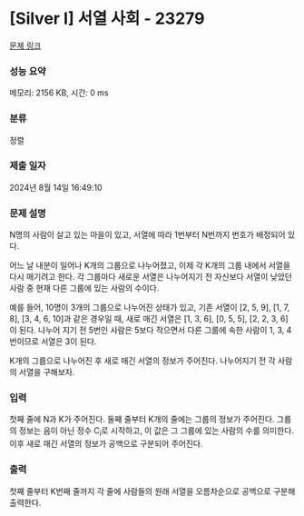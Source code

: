 # [Silver I] 서열 사회 - 23279 

[문제 링크](https://www.acmicpc.net/problem/23279) 

### 성능 요약

메모리: 2156 KB, 시간: 0 ms

### 분류

정렬

### 제출 일자

2024년 8월 14일 16:49:10

### 문제 설명

<p>N명의 사람이 살고 있는 마을이 있고, 서열에 따라 1번부터 N번까지 번호가 배정되어 있다.</p>

<p>어느 날 내분이 일어나 K개의 그룹으로 나누어졌고, 이제 각 K개의 그룹 내에서 서열을 다시 매기려고 한다. 각 그룹마다 새로운 서열은 나누어지기 전 자신보다 서열이 낮았던 사람 중 현재 다른 그룹에 있는 사람의 수이다.</p>

<p>예를 들어, 10명이 3개의 그룹으로 나누어진 상태가 있고, 기존 서열이 [2, 5, 9], [1, 7, 8], [3, 4, 6, 10]과 같은 경우일 때, 새로 매긴 서열은 [1, 3, 6], [0, 5, 5], [2, 2, 3, 6]이 된다. 나누어 지기 전 5번인 사람은 5보다 작으면서 다른 그룹에 속한 사람이 1, 3, 4번이므로 서열은 3이 된다.</p>

<p>K개의 그룹으로 나누어진 후 새로 매긴 서열의 정보가 주어진다. 나누어지기 전 각 사람의 서열을 구해보자.</p>

### 입력 

 <p>첫째 줄에 N과 K가 주어진다. 둘째 줄부터 K개의 줄에는 그룹의 정보가 주어진다. 그룹의 정보는 음이 아닌 정수 C<sub>i</sub>로 시작하고, 이 값은 그 그룹에 있는 사람의 수를 의미한다. 이후 새로 매긴 서열의 정보가 공백으로 구분되어 주어진다.</p>

### 출력 

 <p>첫째 줄부터 K번째 줄까지 각 줄에 사람들의 원래 서열을 오름차순으로 공백으로 구분해 출력한다.</p>

